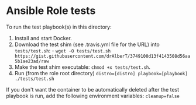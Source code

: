 # Ansible Role tests

To run the test playbook(s) in this directory:

  1. Install and start Docker.
  2. Download the test shim (see .travis.yml file for the URL) into `tests/test.sh`:
    - `wget -O tests/test.sh https://gist.githubusercontent.com/drAlberT/3749100d13f4143508d56aa5b1ae23ad/raw`
  3. Make the test shim executable: `chmod +x tests/test.sh`.
  4. Run (from the role root directory) `distro=[distro] playbook=[playbook] ./tests/test.sh`

If you don't want the container to be automatically deleted after the test playbook is run, add the following environment variables: `cleanup=false`
